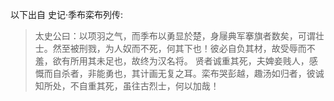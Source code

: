 以下出自 史记·季布栾布列传:
> 太史公曰：以项羽之气，而季布以勇显於楚，身屦典军搴旗者数矣，可谓壮士。然至被刑戮，为人奴而不死，何其下也！彼必自负其材，故受辱而不羞，欲有所用其未足也，故终为汉名将。
贤者诚重其死，夫婢妾贱人，感慨而自杀者，非能勇也，其计画无复之耳。栾布哭彭越，趣汤如归者，彼诚知所处，不自重其死，虽往古烈士，何以加哉！

